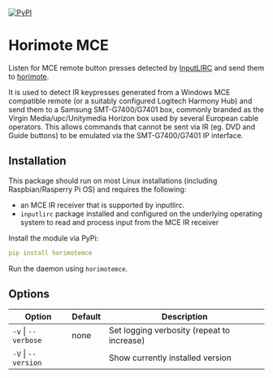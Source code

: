 [![PyPI](https://img.shields.io/pypi/v/horimotemce.svg)](https://pypi.python.org/pypi/horimotemce/)

# Horimote MCE

Listen for MCE remote button presses detected by [InputLIRC](https://packages.debian.org/buster/inputlirc) and send them to [horimote](https://github.com/benleb/horimote).

It is used to detect IR keypresses generated from a Windows MCE compatible remote (or a suitably configured Logitech Harmony Hub) and send them to a Samsung SMT-G7400/G7401 box, commonly branded as the Virgin Media/upc/Unitymedia Horizon box used by several European cable operators. This allows commands that cannot be sent via IR (eg. DVD and Guide buttons) to be emulated via the SMT-G7400/G7401 IP interface.

## Installation

This package should run on most Linux installations (including Raspbian/Rasperry Pi OS) and requires the following:

- an MCE IR receiver that is supported by inputlirc.
- `inputlirc` package installed and configured on the underlying operating system to read and process input from the MCE IR receiver

Install the module via PyPi:
```yaml
pip install horimotemce
```

Run the daemon using `horimotemce`.

## Options

| **Option** | **Default** | **Description**
| -- | -- | --
| <nobr>`-v` \| `--verbose`</nobr> | none | Set logging verbosity (repeat to increase)
| <nobr>`-V` \| `--version`</nobr> | | Show currently installed version


